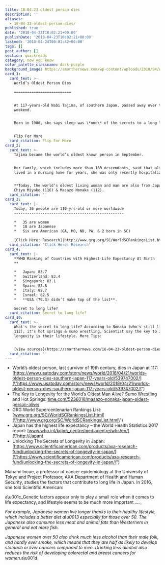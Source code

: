 ```yaml
---
title: 18.04.23 oldest person dies
description: ''
aliases:
  - 18-04-23-oldest-person-dies/
published: true
date: '2018-04-23T10:02:21+00:00'
publishDate: '2018-04-23T10:02:21+00:00'
lastmod: '2018-04-24T00:01:42+00:00'
tags: []
post_author: []
section: quickreads
category: now you know
color_palette_classname: dark-purple
background_image: https://smarthernews.com/wp-content/uploads/2018/04/woman-1246587_1920.jpg
card_1:
  card_text: >-
    World’s Oldest Person Dies

    ==========================


    At 117-years-old Nabi Tajima, of southern Japan, passed away over the
    weekend.


    Born in 1900, she says sleep was \*one\* of the secrets to a long life.


    Flip For More
  card_citation: Flip For More
card_2:
  card_text: >-
    Tajima became the world’s oldest known person in September.


    Her family, which includes more than 160 descendants, said that although she
    lived in a nursing home for years, she was only recently hospitalized.


    **Today, the world’s oldest living woman and man are also from Japan**:
    Chiyo Miyako (116) & Masazo Nonaka (112).
  card_citation: ''
card_3:
  card_text: |-
    Today, 36 people are 110-yrs-old or more worldwide
    --------------------------------------------------

    *   35 are women
    *   18 are Japanese
    *   Six are American (GA, MO, ND, PA, & 2 born in SC)

    [Click Here: Research](http://www.grg.org/SC/WorldSCRankingsList.html)
  card_citation: 'Click Here: Research'
card_4:
  card_text: |-
    **WHO Ranking of Countries with Highest-Life Expectancy At Birth  
    **

    *   Japan: 83.7
    *   Switzerland: 83.4
    *   Singapore: 83.1
    *   Spain: 82.8
    *   Italy: 82.7
    *   Israel: 82.5
    *   **USA (79.3) didn’t make top of the list**.

    Secret to long life?
  card_citation: Secret to long life?
card_10:
  card_text: >-
    What's the secret to long life? According to Nonaka (who's still living at
    112), it's hot springs & sumo wrestling. Scientist say the key to Japanese
    longevity is their lifestyle. More Tips:


    [view sources](https://smarthernews.com/18-04-23-oldest-person-dies/)
  card_citation: ''
---
```

*   World’s oldest person, last survivor of 19th century, dies in Japan at 117: [https://www.usatoday.com/story/news/world/2018/04/21/worlds-oldest-person-dies-southern-japan-117-years-old/539747002/](\"https://www.usatoday.com/story/news/world/2018/04/21/worlds-oldest-person-dies-southern-japan-117-years-old/539747002/\")
*   The Key to Longevity for the World’s Oldest Man Alive? Sumo Wrestling and Hot Springs: [time.com/5236018/masazo-nonaka-japan-oldest-person-alive/](\"http://time.com/5236018/masazo-nonaka-japan-oldest-person-alive/\")
*   GRG World Supercentenarian Rankings List: [www.grg.org/SC/WorldSCRankingsList.html](\"http://www.grg.org/SC/WorldSCRankingsList.html\")
*   Japan has the highest life expectancy – the World Health Statistics 2017 report: [www.who.int/kobe\_centre/mediacentre/whs/en/](\"http://Japan)
*   Unlocking The Secrets of Longevity in Japan: [https://www.scientificamerican.com/products/axa-research-fund/unlocking-the-secrets-of-longevity-in-japan/](\"https://www.scientificamerican.com/products/axa-research-fund/unlocking-the-secrets-of-longevity-in-japan/\")

Manami Inoue, a professor of cancer epidemiology at the University of Tokyo and Project Professor, AXA Department of Health and Human Security, studies the factors that contribute to long life in Japan. In 2016, she told Scientific American:

a\\u001c_Genetic factors appear only to play a small role when it comes to life expectancy, and lifestyle seems to be much more important …._

_For example, Japanese women live longer thanks to their healthy lifestyle, which includes a better diet a\\u0013 especially for those over 50. The Japanese also consume less meat and animal fats than Westerners in general and eat more fish._

_Japanese women over 50 also drink much less alcohol than their male folk, and hardly ever smoke, which means that they are half as likely to develop stomach or liver cancers compared to men. Drinking less alcohol also reduces the risk of developing colorectal and breast cancers for women_.a\\u001d
